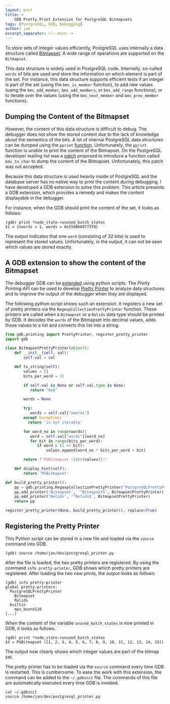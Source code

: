 ```yaml
---
layout: post
title: >
    GDB Pretty Print Extension for PostgreSQL Bitmapsets
tags: [PostgreSQL, GDB, Debugging]
author: jan
excerpt_separator: <!--more-->
---
```


To store sets of integer values efficiently, PostgreSQL uses internally a data structure called [Bitmapset](https://github.com/postgres/postgres/blob/master/src/include/nodes/bitmapset.h). A wide range of operations are supported on the `Bitmapset`. 

<!--more-->

This data structure is widely used in PostgreSQL code. Internally, so-called `words` of bits are used and store the information on which element is part of the set. For instance, this data structure supports efficient tests if an integer is part of the set (using the `bms_is_member` function), to add new values (using the `bms_add_member`, `bms_add_members`, or `bms_add_range` functions), or to iterate over the values (using the `bms_next_member` and `bms_prev_member` functions). 

## Dumping the Content of the Bitmapset
 However, the content of this data structure is difficult to debug. The debugger does not show the stored content due to the lack of knowledge about the semantics of the bits. A lot of internal PostgreSQL data structures can be dumped using the `pprint` [function](https://github.com/postgres/postgres/blob/c8e1ba736b2b9e8c98d37a5b77c4ed31baf94147/src/backend/nodes/print.c#L54). Unfortunately, the `pprint` function is unable to print the content of the Bitmapset. On the PostgreSQL developer mailing list was a [patch](https://postgrespro.com/list/thread-id/1900731) proposed to introduce a function called `bms_to_char` to dump the content of the Bitmapset. Unfortunately, this patch was not accepted.
 
 Because this data structure is used heavily inside of PostgreSQL and the database server has no native way to print the content during debugging, I have developed a GDB extension to solve this problem. This article presents a GDB extension, which provides a remedy and makes the content displayable in the debugger.

For instance, when the GDB should print the content of the set, it looks as follows:
```
(gdb) print *node_state->unused_batch_states
$1 = {nwords = 1, words = 0x5588689773f0}
```

The output indicates that one `word` (consisting of 32 bits) is used to represent the stored values. Unfortunately, in the output, it can not be seen which values are stored exactly. 

## A GDB extension to show the content of the Bitmapset

The debugger GDB can be [extended](https://sourceware.org/gdb/onlinedocs/gdb/Python.html) using python scripts. The _Pretty Printing API_ can be used to develop [Pretty Printer](https://sourceware.org/gdb/onlinedocs/gdb/Pretty-Printing-API.html) to analyze data structures and to improve the output of the debugger when they are displayed.

The following python script shows such an extension. It registers a new set of pretty printers via the `RegexpCollectionPrettyPrinter` function. These printers are called when a `Bitmapset` or a `Relids` data type should be printed by GDB. It decodes the `words` of the Bitmapset into decimal values, adds these values to a list and converts this list into a string.

```python
from gdb.printing import PrettyPrinter, register_pretty_printer
import gdb

class BitmapsetPrettyPrinter(object):
    def __init__(self, val):
        self.val = val

    def to_string(self):
        values = []
        bits_per_word = 32

        if self.val is None or self.val.type is None:
           return "0x0"

        words = None

        try:
           words = self.val["nwords"]
        except Exception:
          return 'is not iterable'

        for word_no in range(words):
           word = self.val["words"][word_no]
           for bit in range(bits_per_word):
              if word & (1 << bit):
                  values.append(word_no * bits_per_word + bit)

        return f"PGBitmapset ({str(values)})"

    def display_hint(self):
        return 'PGBitmapset'

def build_pretty_printer():
    pp = gdb.printing.RegexpCollectionPrettyPrinter("PostgreSQLPrettyPrinter")
    pp.add_printer('Bitmapset', '^Bitmapset$', BitmapsetPrettyPrinter)
    pp.add_printer('Relids', '^Relids$', BitmapsetPrettyPrinter)
    return pp

register_pretty_printer(None, build_pretty_printer(), replace=True)
```

## Registering the Pretty Printer

This Python script can be stored in a new file and loaded via the `source` command into GDB. 

```
(gdb) source /home/jan/dev/postgresql_printer.py
```

After the file is loaded, the two pretty printers are registered. By using the command `info pretty-printer`, GDB shows which pretty printers are registered. After loading the two new prints, the output looks as follows:

```
(gdb) info pretty-printer
global pretty-printers:
  PostgreSQLPrettyPrinter
    Bitmapset
    Relids
  builtin
    mpx_bound128
[...]
```

When the content of the variable `unused_batch_states` is now printed in GDB, it looks as follows.

```
(gdb) print *node_state->unused_batch_states
$3 = PGBitmapset ([1, 2, 3, 4, 5, 6, 7, 8, 9, 10, 11, 12, 13, 14, 15])
```

The output now clearly shows which integer values are part of the bitmap set.

The pretty printer has to be loaded via the `source` command every time GDB is restarted. This is cumbersome. To ease the work with this extension, the command can be added to the `~/.gdbinit` file. The commands of this file are automatically executed every time GDB is invoked.

```
cat ~/.gdbinit 
source /home/jan/dev/postgresql_printer.py
```